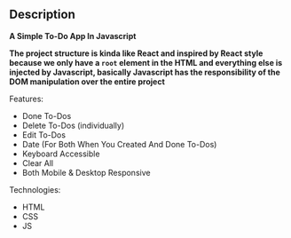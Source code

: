 

## Description

**A Simple To-Do App In Javascript**

**The project structure is kinda like React and inspired by React style because we only have a `root` element in the HTML and everything else is injected by Javascript, basically Javascript has the responsibility of the DOM manipulation over the entire project**


Features:

- Done To-Dos
- Delete To-Dos (individually)
- Edit To-Dos
- Date (For Both When You Created And Done To-Dos)
- Keyboard Accessible
- Clear All
- Both Mobile & Desktop Responsive


Technologies:

- HTML
- CSS
- JS

